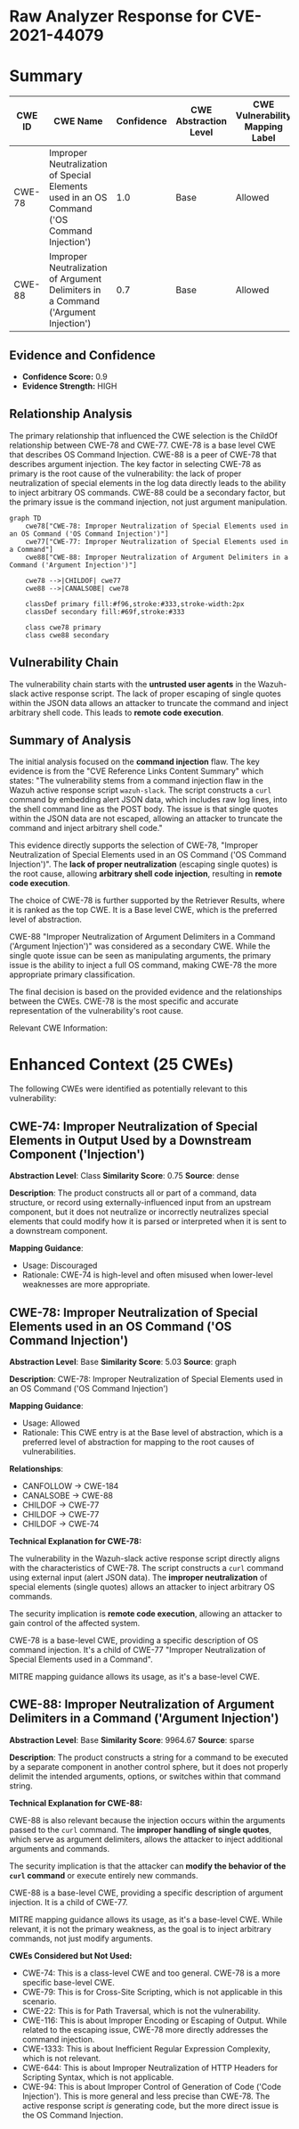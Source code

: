 # Raw Analyzer Response for CVE-2021-44079

# Summary
| CWE ID | CWE Name | Confidence | CWE Abstraction Level | CWE Vulnerability Mapping Label | CWE-Vulnerability Mapping Notes |
|---|---|---|---|---|---|
| CWE-78 | Improper Neutralization of Special Elements used in an OS Command ('OS Command Injection') | 1.0 | Base | Allowed | Primary CWE |
| CWE-88 | Improper Neutralization of Argument Delimiters in a Command ('Argument Injection') | 0.7 | Base | Allowed | Secondary Candidate |

## Evidence and Confidence

*   **Confidence Score:** 0.9
*   **Evidence Strength:** HIGH

## Relationship Analysis
The primary relationship that influenced the CWE selection is the ChildOf relationship between CWE-78 and CWE-77. CWE-78 is a base level CWE that describes OS Command Injection. CWE-88 is a peer of CWE-78 that describes argument injection. The key factor in selecting CWE-78 as primary is the root cause of the vulnerability: the lack of proper neutralization of special elements in the log data directly leads to the ability to inject arbitrary OS commands. CWE-88 could be a secondary factor, but the primary issue is the command injection, not just argument manipulation.

```mermaid
graph TD
    cwe78["CWE-78: Improper Neutralization of Special Elements used in an OS Command ('OS Command Injection')"]
    cwe77["CWE-77: Improper Neutralization of Special Elements used in a Command"]
    cwe88["CWE-88: Improper Neutralization of Argument Delimiters in a Command ('Argument Injection')"]
    
    cwe78 -->|CHILDOF| cwe77
    cwe88 -->|CANALSOBE| cwe78

    classDef primary fill:#f96,stroke:#333,stroke-width:2px
    classDef secondary fill:#69f,stroke:#333
    
    class cwe78 primary
    class cwe88 secondary
```

## Vulnerability Chain
The vulnerability chain starts with the **untrusted user agents** in the Wazuh-slack active response script. The lack of proper escaping of single quotes within the JSON data allows an attacker to truncate the command and inject arbitrary shell code. This leads to **remote code execution**.

## Summary of Analysis
The initial analysis focused on the **command injection** flaw. The key evidence is from the "CVE Reference Links Content Summary" which states: "The vulnerability stems from a command injection flaw in the Wazuh active response script `wazuh-slack`. The script constructs a `curl` command by embedding alert JSON data, which includes raw log lines, into the shell command line as the POST body. The issue is that single quotes within the JSON data are not escaped, allowing an attacker to truncate the command and inject arbitrary shell code."

This evidence directly supports the selection of CWE-78, "Improper Neutralization of Special Elements used in an OS Command ('OS Command Injection')". The **lack of proper neutralization** (escaping single quotes) is the root cause, allowing **arbitrary shell code injection**, resulting in **remote code execution**.

The choice of CWE-78 is further supported by the Retriever Results, where it is ranked as the top CWE. It is a Base level CWE, which is the preferred level of abstraction.

CWE-88 "Improper Neutralization of Argument Delimiters in a Command ('Argument Injection')" was considered as a secondary CWE. While the single quote issue can be seen as manipulating arguments, the primary issue is the ability to inject a full OS command, making CWE-78 the more appropriate primary classification.

The final decision is based on the provided evidence and the relationships between the CWEs. CWE-78 is the most specific and accurate representation of the vulnerability's root cause.

Relevant CWE Information:

# Enhanced Context (25 CWEs)
The following CWEs were identified as potentially relevant to this vulnerability:

## CWE-74: Improper Neutralization of Special Elements in Output Used by a Downstream Component ('Injection')
**Abstraction Level**: Class
**Similarity Score**: 0.75
**Source**: dense

**Description**:
The product constructs all or part of a command, data structure, or record using externally-influenced input from an upstream component, but it does not neutralize or incorrectly neutralizes special elements that could modify how it is parsed or interpreted when it is sent to a downstream component.

**Mapping Guidance**:
- Usage: Discouraged
- Rationale: CWE-74 is high-level and often misused when lower-level weaknesses are more appropriate.

## CWE-78: Improper Neutralization of Special Elements used in an OS Command ('OS Command Injection')
**Abstraction Level**: Base
**Similarity Score**: 5.03
**Source**: graph

**Description**:
CWE-78: Improper Neutralization of Special Elements used in an OS Command ('OS Command Injection')

**Mapping Guidance**:
- Usage: Allowed
- Rationale: This CWE entry is at the Base level of abstraction, which is a preferred level of abstraction for mapping to the root causes of vulnerabilities.

**Relationships**:
- CANFOLLOW -> CWE-184
- CANALSOBE -> CWE-88
- CHILDOF -> CWE-77
- CHILDOF -> CWE-77
- CHILDOF -> CWE-74

**Technical Explanation for CWE-78:**

The vulnerability in the Wazuh-slack active response script directly aligns with the characteristics of CWE-78. The script constructs a `curl` command using external input (alert JSON data). The **improper neutralization** of special elements (single quotes) allows an attacker to inject arbitrary OS commands.

The security implication is **remote code execution**, allowing an attacker to gain control of the affected system.

CWE-78 is a base-level CWE, providing a specific description of OS command injection. It's a child of CWE-77 "Improper Neutralization of Special Elements used in a Command".

MITRE mapping guidance allows its usage, as it's a base-level CWE.

## CWE-88: Improper Neutralization of Argument Delimiters in a Command ('Argument Injection')
**Abstraction Level**: Base
**Similarity Score**: 9964.67
**Source**: sparse

**Description**:
The product constructs a string for a command to be executed by a separate component
in another control sphere, but it does not properly delimit the
intended arguments, options, or switches within that command string.

**Technical Explanation for CWE-88:**

CWE-88 is also relevant because the injection occurs within the arguments passed to the `curl` command. The **improper handling of single quotes**, which serve as argument delimiters, allows the attacker to inject additional arguments and commands.

The security implication is that the attacker can **modify the behavior of the `curl` command** or execute entirely new commands.

CWE-88 is a base-level CWE, providing a specific description of argument injection. It is a child of CWE-77.

MITRE mapping guidance allows its usage, as it's a base-level CWE. While relevant, it is not the primary weakness, as the goal is to inject arbitrary commands, not just modify arguments.

**CWEs Considered but Not Used:**

*   CWE-74: This is a class-level CWE and too general. CWE-78 is a more specific base-level CWE.
*   CWE-79: This is for Cross-Site Scripting, which is not applicable in this scenario.
*   CWE-22: This is for Path Traversal, which is not the vulnerability.
*   CWE-116: This is about Improper Encoding or Escaping of Output. While related to the escaping issue, CWE-78 more directly addresses the command injection.
*   CWE-1333: This is about Inefficient Regular Expression Complexity, which is not relevant.
*   CWE-644: This is about Improper Neutralization of HTTP Headers for Scripting Syntax, which is not applicable.
*   CWE-94: This is about Improper Control of Generation of Code ('Code Injection'). This is more general and less precise than CWE-78. The active response script *is* generating code, but the more direct issue is the OS Command Injection.